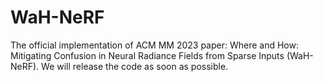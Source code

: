 # WaH-NeRF
The official implementation of ACM MM 2023 paper: Where and How: Mitigating Confusion in Neural Radiance Fields from Sparse Inputs (WaH-NeRF). We will release the code as soon as possible.
